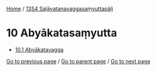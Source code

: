 
[Home](/) / [13S4 Saḷāyatanavaggasaṃyuttapāḷi](/tipitaka/13S4.md)

# 10 Abyākatasaṃyutta

* [10.1 Abyākatavagga](/tipitaka/13S4/10/10.1.md)

[Go to previous page](/tipitaka/13S4/9/9.2/9.2.33.md) / [Go to parent page](/tipitaka/13S4/0.md) / [Go to next page](/tipitaka/13S4/10/10.1.md)


